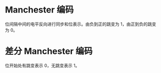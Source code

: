 # Manchester 编码

位间隔中间的电平反向进行同步和位表示。由负到正的跳变为 1，由正到负的跳变为 0。

# 差分 Manchester 编码

位开始处有跳变表示 0，无跳变表示 1。